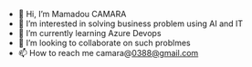 - 👋 Hi, I’m Mamadou CAMARA
- 👀 I’m interested in solving business problem using AI and IT
- 🌱 I’m currently learning Azure Devops
- 💞️ I’m looking to collaborate on  such  problmes
- 📫 How to reach me camara@0388@gmail.com

<!---
mamadcamzis/mamadcamzis is a ✨ special ✨ repository because its `README.md` (this file) appears on your GitHub profile.
You can click the Preview link to take a look at your changes.
--->
